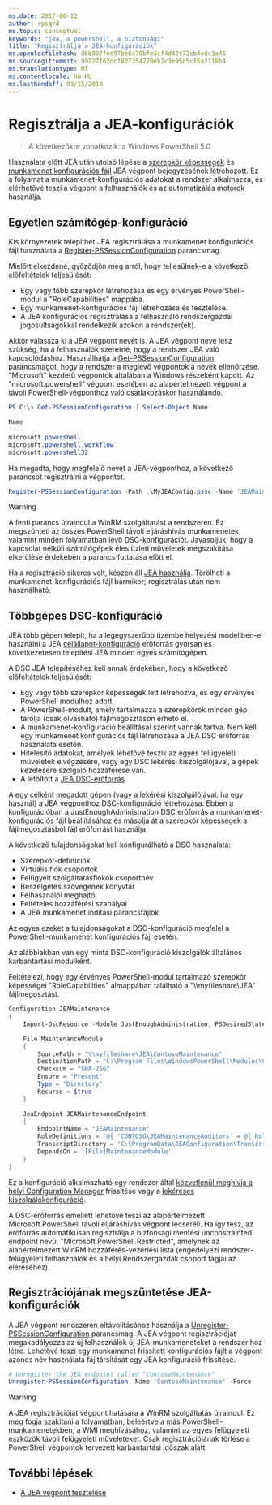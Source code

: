 ```yaml
---
ms.date: 2017-06-12
author: rpsqrd
ms.topic: conceptual
keywords: "jea, a powershell, a biztonsági"
title: "Regisztrálja a JEA-konfigurációk"
ms.openlocfilehash: d6b007fed97be6470bfe4cf4d42f72cb4edc3a45
ms.sourcegitcommit: 99227f62dcf827354770eb2c3e95c5cf6a3118b4
ms.translationtype: MT
ms.contentlocale: hu-HU
ms.lasthandoff: 03/15/2018
---
```

# <a name="registering-jea-configurations"></a>Regisztrálja a JEA-konfigurációk

> A következőkre vonatkozik: a Windows PowerShell 5.0

Használata előtt JEA után utolsó lépése a [szerepkör képességek](role-capabilities.md) és [munkamenet konfigurációs fájl](session-configurations.md) JEA végpont bejegyzésének létrehozott.
Ez a folyamat a munkamenet-konfigurációs adatokat a rendszer alkalmazza, és elérhetővé teszi a végpont a felhasználók és az automatizálás motorok használja.

## <a name="single-machine-configuration"></a>Egyetlen számítógép-konfiguráció

Kis környezetek telepíthet JEA regisztrálása a munkamenet konfigurációs fájl használata a [Register-PSSessionConfiguration](https://msdn.microsoft.com/powershell/reference/5.1/microsoft.powershell.core/register-pssessionconfiguration) parancsmag.

Mielőtt elkezdené, győződjön meg arról, hogy teljesülnek-e a következő előfeltételek teljesülését:
- Egy vagy több szerepkör létrehozása és egy érvényes PowerShell-modul a "RoleCapabilities" mappába.
- Egy munkamenet-konfigurációs fájl létrehozása és tesztelése.
- A JEA konfigurációs regisztrálása a felhasználó rendszergazdai jogosultságokkal rendelkezik azokon a rendszer(ek).

Akkor válassza ki a JEA végpont nevét is.
A JEA végpont neve lesz szükség, ha a felhasználók szeretné, hogy a rendszer JEA való kapcsolódáshoz.
Használhatja a [Get-PSSessionConfiguration](https://msdn.microsoft.com/powershell/reference/5.1/microsoft.powershell.core/get-pssessionconfiguration) parancsmagot, hogy a rendszer a meglévő végpontok a nevek ellenőrzése.
"Microsoft" kezdetű végpontok általában a Windows részeként kapott.
Az "microsoft.powershell" végpont esetében az alapértelmezett végpont a távoli PowerShell-végponthoz való csatlakozáskor használandó.

```powershell
PS C:\> Get-PSSessionConfiguration | Select-Object Name

Name
----
microsoft.powershell
microsoft.powershell.workflow
microsoft.powershell32
```

Ha megadta, hogy megfelelő nevet a JEA-végponthoz, a következő parancsot regisztrálni a végpontot.

```powershell
Register-PSSessionConfiguration -Path .\MyJEAConfig.pssc -Name 'JEAMaintenance' -Force
```

> [!WARNING]
> A fenti parancs újraindul a WinRM szolgáltatást a rendszeren.
> Ez megszünteti az összes PowerShell távoli eljáráshívás munkamenetek, valamint minden folyamatban lévő DSC-konfigurációt.
> Javasoljuk, hogy a kapcsolat nélküli számítógépek éles üzleti műveletek megszakítása elkerülése érdekében a parancs futtatása előtt el.

Ha a regisztráció sikeres volt, készen áll [JEA használja](using-jea.md).
Törölheti a munkamenet-konfigurációs fájl bármikor; regisztrálás után nem használható.

## <a name="multi-machine-configuration-with-dsc"></a>Többgépes DSC-konfiguráció

JEA több gépen telepít, ha a legegyszerűbb üzembe helyezési modellben-e használni a JEA [célállapot-konfiguráció](https://msdn.microsoft.com/en-us/powershell/dsc/overview) erőforrás gyorsan és következetesen telepítési JEA minden egyes számítógépen.

A DSC JEA telepítéséhez kell annak érdekében, hogy a következő előfeltételek teljesülését:
- Egy vagy több szerepkör képességek lett létrehozva, és egy érvényes PowerShell modulhoz adott.
- A PowerShell-modult, amely tartalmazza a szerepkörök minden gép tárolja (csak olvasható) fájlmegosztáson érhető el.
- A munkamenet-konfiguráció beállításai szerint vannak tartva. Nem kell egy munkamenet konfigurációs fájl létrehozása a JEA DSC erőforrás használata esetén.
- Hitelesítő adatokat, amelyek lehetővé teszik az egyes felügyeleti műveletek elvégzésére, vagy egy DSC lekérési kiszolgálójával, a gépek kezelésére szolgáló hozzáférése van.
- A letöltött a [JEA DSC-erőforrás](https://github.com/PowerShell/JEA/tree/master/DSC%20Resource)

A egy célként megadott gépen (vagy a lekérési kiszolgálójával, ha egy használ) a JEA végponthoz DSC-konfiguráció létrehozása.
Ebben a konfigurációban a JustEnoughAdministration DSC erőforrás a munkamenet-konfigurációs fájl beállításához és másolja át a szerepkör képességek a fájlmegosztásból fájl erőforrást használja.

A következő tulajdonságokat kell konfigurálható a DSC használata:
- Szerepkör-definíciók
- Virtuális fiók csoportok
- Felügyelt szolgáltatásfiókok csoportnév
- Beszélgetés szövegének könyvtár
- Felhasználói meghajtó
- Feltételes hozzáférési szabályai
- A JEA munkamenet indítási parancsfájlok

Az egyes ezeket a tulajdonságokat a DSC-konfiguráció megfelel a PowerShell-munkamenet konfigurációs fájl esetén.

Az alábbiakban van egy minta DSC-konfiguráció kiszolgálók általános karbantartási modulként.

Feltételezi, hogy egy érvényes PowerShell-modul tartalmazó szerepkör képességei "RoleCapabilities" almappában található a "\\\\myfileshare\\JEA" fájlmegosztást.


```powershell
Configuration JEAMaintenance
{
    Import-DscResource -Module JustEnoughAdministration, PSDesiredStateConfiguration

    File MaintenanceModule
    {
        SourcePath = "\\myfileshare\JEA\ContosoMaintenance"
        DestinationPath = "C:\Program Files\WindowsPowerShell\Modules\ContosoMaintenance"
        Checksum = "SHA-256"
        Ensure = "Present"
        Type = "Directory"
        Recurse = $true
    }

    JeaEndpoint JEAMaintenanceEndpoint
    {
        EndpointName = "JEAMaintenance"
        RoleDefinitions = "@{ 'CONTOSO\JEAMaintenanceAuditors' = @{ RoleCapabilities = 'GeneralServerMaintenance-Audit' }; 'CONTOSO\JEAMaintenanceAdmins' = @{ RoleCapabilities = 'GeneralServerMaintenance-Audit', 'GeneralServerMaintenance-Admin' } }"
        TranscriptDirectory = 'C:\ProgramData\JEAConfiguration\Transcripts'
        DependsOn = '[File]MaintenanceModule'
    }
}
```

Ez a konfiguráció alkalmazható egy rendszer által [közvetlenül meghívja a helyi Configuration Manager](https://msdn.microsoft.com/en-us/powershell/dsc/metaconfig) frissítése vagy a [lekéréses kiszolgálókonfiguráció](https://msdn.microsoft.com/en-us/powershell/dsc/pullserver).

A DSC-erőforrás emellett lehetővé teszi az alapértelmezett Microsoft.PowerShell távoli eljáráshívás végpont lecseréli.
Ha így tesz, az erőforrás automatikusan regisztrálja a biztonsági mentési unconstrainted endpoint nevű, "Microsoft.PowerShell.Restricted", amelynek az alapértelmezett WinRM hozzáférés-vezérlési lista (engedélyezi rendszer-felügyeleti felhasználók és a helyi Rendszergazdák csoport tagjai az eléréséhez).

## <a name="unregistering-jea-configurations"></a>Regisztrációjának megszüntetése JEA-konfigurációk

A JEA végpont rendszeren eltávolításához használja a [Unregister-PSSessionConfiguration](https://msdn.microsoft.com/powershell/reference/5.1/microsoft.powershell.core/Unregister-PSSessionConfiguration) parancsmag.
A JEA végpont regisztrációját megakadályozza az új felhasználók új JEA-munkameneteket a rendszer hoz létre.
Lehetővé teszi egy munkamenet frissített konfigurációs fájlt a végpont azonos név használata fájltársítását egy JEA konfiguráció frissítése.

```powershell
# Unregister the JEA endpoint called "ContosoMaintenance"
Unregister-PSSessionConfiguration -Name 'ContosoMaintenance' -Force
```

> [!WARNING]
> A JEA regisztrációját végpont hatására a WinRM szolgáltatás újraindul.
> Ez meg fogja szakítani a folyamatban, beleértve a más PowerShell-munkamenetekben, a WMI meghívásához, valamint az egyes felügyeleti eszközök távoli felügyeleti műveleteket.
> Csak regisztrációjának törlése a PowerShell végpontok tervezett karbantartási időszak alatt.

## <a name="next-steps"></a>További lépések

- [A JEA végpont tesztelése](using-jea.md)

